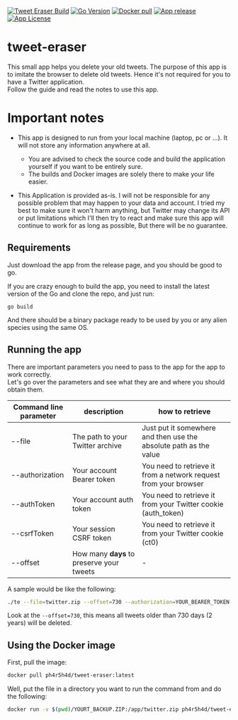 [![Tweet Eraser Build](https://github.com/ph4r5h4d/tweet-eraser/actions/workflows/cd.yaml/badge.svg)](https://github.com/ph4r5h4d/tweet-eraser/actions/workflows/cd.yaml)
[![Go Version](https://img.shields.io/github/go-mod/go-version/ph4r5h4d/tweet-eraser)](https://github.com/ph4r5h4d/tweet-eraser)
[![Docker pull](https://img.shields.io/docker/pulls/ph4r5h4d/tweet-eraser)](https://hub.docker.com/r/ph4r5h4d/tweet-eraser)
[![App release](https://img.shields.io/github/v/release/Ph4r5h4d/tweet-eraser)](https://github.com/ph4r5h4d/tweet-eraser/releases)
[![App License](https://img.shields.io/github/license/ph4r5h4d/tweet-eraser)](https://github.com/ph4r5h4d/tweet-eraser/blob/main/LICENSE)
# tweet-eraser
This small app helps you delete your old tweets.
The purpose of this app is to imitate the browser to delete old tweets.
Hence it's not required for you to have a Twitter application.  
Follow the guide and read the notes to use this app.

# Important notes
- This app is designed to run from your local machine (laptop, pc or ...). It will not store any information anywhere at all.
  - You are advised to check the source code and build the application yourself if you want to be entirely sure.
  - The builds and Docker images are solely there to make your life easier.

- This Application is provided as-is. I will not be responsible for any possible problem that may happen to your data and account.
  I tried my best to make sure it won't harm anything, but Twitter may change its API or put limitations which
  I'll then try to react and make sure this app will continue to work for as long as possible, But there will be no guarantee.


## Requirements
Just download the app from the release page, and you should be good to go.

If you are crazy enough to build the app, you need to install the latest version of the Go and clone the repo, and just run:
```
go build
``` 
And there should be a binary package ready to be used by you or any alien species using the same OS.

## Running the app
There are important parameters you need to pass to the app for the app to work correctly.  
Let's go over the parameters and see what they are and where you should obtain them.

| Command line parameter | description | how to retrieve |
|------------------------|-------------|-----------------|
|--file|The path to your Twitter archive|Just put it somewhere and then use the absolute path as the value|
|--authorization|Your account Bearer token|You need to retrieve it from a network request from your browser|
|--authToken|Your account auth token|You need to retrieve it from your Twitter cookie (auth_token)|
|--csrfToken|Your session CSRF token|You need to retrieve it from your Twitter cookie (ct0)|
|--offset|How many **days** to preserve your tweets|-|

A sample would be like the following:
```bash
./te --file=twitter.zip --offset=730 --authorization=YOUR_BEARER_TOKEN --authToken=YOUR_COOKIE_AUTH_TOKEN --csrfToken=YOUR_COOKIE_CSRF_TOKEN
```

Look at the `--offset=730`, this means all tweets older than 730 days (2 years) will be deleted.

## Using the Docker image
First, pull the image:
```bash
docker pull ph4r5h4d/tweet-eraser:latest
```
Well, put the file in a directory you want to run the command from and do the following:
```bash
docker run -v $(pwd)/YOURT_BACKUP.ZIP:/app/twitter.zip ph4r5h4d/tweet-eraser:latest --file=twitter.zip --offset=730 --authorizaion=YOUR_BEARER_TOKEN --authToken=YOUR_COOKIE_AUTH_TOKEN --csrfToken=YOUR_COOKIE_CSRF_TOKEN
```